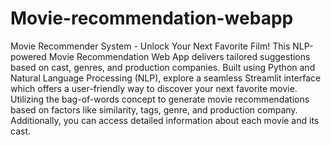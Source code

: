 # Movie-recommendation-webapp
Movie Recommender System - Unlock Your Next Favorite Film! This NLP-powered Movie Recommendation Web App delivers tailored suggestions based on cast, genres, and production companies.
Built using Python and Natural Language Processing (NLP), explore a seamless Streamlit interface which offers a user-friendly way to discover your next favorite movie. Utilizing the bag-of-words concept to generate movie recommendations based on factors like similarity, tags, genre, and production company. Additionally, you can access detailed information about each movie and its cast.
